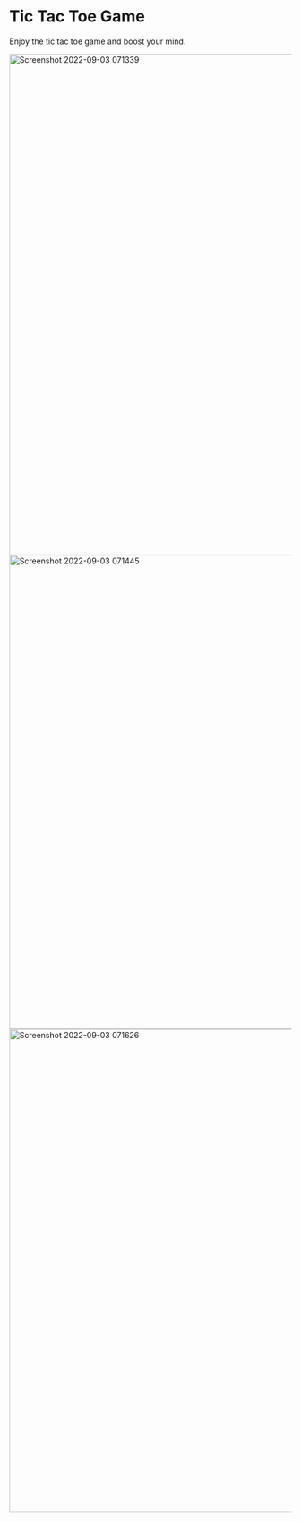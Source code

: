 # Tic Tac Toe Game
Enjoy the tic tac toe game and boost your mind.

<img width="895" alt="Screenshot 2022-09-03 071339" src="https://user-images.githubusercontent.com/55138445/188251320-b4382dc2-6455-47a8-8bbe-3546e6272624.png">

<img width="847" alt="Screenshot 2022-09-03 071445" src="https://user-images.githubusercontent.com/55138445/188251322-f02b4c40-a68d-4062-a6d8-cf1105900471.png">

<img width="863" alt="Screenshot 2022-09-03 071626" src="https://user-images.githubusercontent.com/55138445/188251323-36255e19-4528-40c7-9cdb-3df75106bbcd.png">
